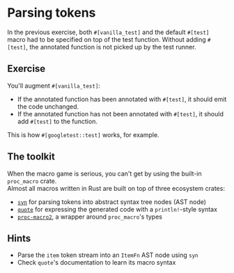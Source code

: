 # Parsing tokens

In the previous exercise, both `#[vanilla_test]` and the default `#[test]` macro had to be specified on top of
the test function. Without adding `#[test]`, the annotated function is not picked up by the test runner.

## Exercise

You'll augment `#[vanilla_test]`:

- If the annotated function has been annotated with `#[test]`, it should emit the code unchanged.
- If the annotated function has not been annotated with `#[test]`, it should add `#[test]` to the function.

This is how `#[googletest::test]` works, for example.

## The toolkit

When the macro game is serious, you can't get by using the built-in `proc_macro` crate.  
Almost all macros written in Rust are built on top of three ecosystem crates:

- [`syn`](https://docs.rs/syn/) for parsing tokens into abstract syntax tree nodes (AST node)
- [`quote`](https://docs.rs/quote/) for expressing the generated code with a `println!`-style syntax
- [`proc-macro2`](https://docs.rs/proc-macro2/), a wrapper around `proc_macro`'s types

## Hints

- Parse the `item` token stream into an `ItemFn` AST node using `syn`
- Check `quote`'s documentation to learn its macro syntax